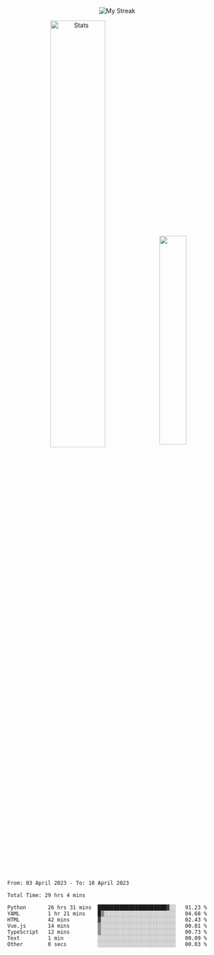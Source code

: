 <p align="center">
<picture>
  <source media="(prefers-color-scheme: dark)" srcset="http://github-readme-streak-stats.herokuapp.com?user=semolik&theme=dark&hide_border=true&background=DD272700">
  <img alt="My Streak" src="http://github-readme-streak-stats.herokuapp.com?user=semolik&hide_border=true">
</picture>
</p>
<div align="center">
  <picture>
    <source media="(prefers-color-scheme: dark)" srcset="https://github-readme-stats.vercel.app/api?username=semolik&show_icons=true&bg_color=DD272700&hide_border=true&theme=dark">
        <img alt="Stats" src="https://github-readme-stats.vercel.app/api?username=semolik&show_icons=true&bg_color=DD272700&hide_border=true" width="50%" >
  </picture>
  <sup>
  <picture>
  <source media="(prefers-color-scheme: dark)" srcset="https://github-readme-stats.vercel.app/api/top-langs/?username=semolik&layout=compact&hide_border=true&bg_color=DD272700&theme=dark">
  <img src="https://github-readme-stats.vercel.app/api/top-langs/?username=semolik&layout=compact&hide_border=true" width="35%" />
  </picture>
  </sup>
</div>
<!--START_SECTION:waka-->

```text
From: 03 April 2023 - To: 10 April 2023

Total Time: 29 hrs 4 mins

Python       26 hrs 31 mins  ██████████████████████▓░░   91.23 %
YAML         1 hr 21 mins    █▒░░░░░░░░░░░░░░░░░░░░░░░   04.68 %
HTML         42 mins         ▓░░░░░░░░░░░░░░░░░░░░░░░░   02.43 %
Vue.js       14 mins         ▒░░░░░░░░░░░░░░░░░░░░░░░░   00.81 %
TypeScript   12 mins         ▒░░░░░░░░░░░░░░░░░░░░░░░░   00.73 %
Text         1 min           ░░░░░░░░░░░░░░░░░░░░░░░░░   00.09 %
Other        0 secs          ░░░░░░░░░░░░░░░░░░░░░░░░░   00.03 %
```

<!--END_SECTION:waka-->

